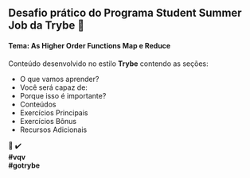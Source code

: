 ## Desafio prático do Programa Student Summer Job da Trybe :orange_book:
#### Tema: As Higher Order Functions Map e Reduce

Conteúdo desenvolvido no estilo **Trybe** contendo as seções:
- O que vamos aprender?
- Você será capaz de:
- Porque isso é importante?
- Conteúdos
- Exercícios Principais
- Exercícios Bônus
- Recursos Adicionais

:rocket: :heavy_check_mark:  
**#vqv**  
**#gotrybe**
